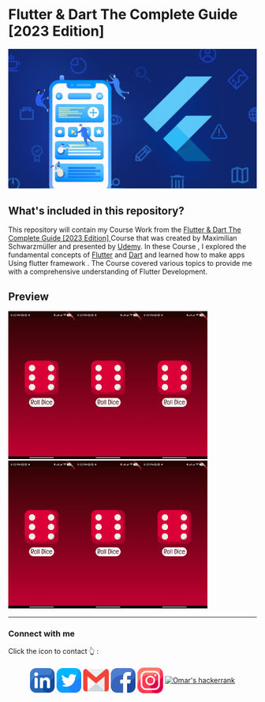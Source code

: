 # Flutter & Dart The Complete Guide [2023 Edition]

![Image](https://github.com/Omar-26/Flutter_-_Dart_The_Complete_Guide-2023-Edition-/blob/main/Projects/00_images/readme_header.png?raw=true)

## What's included in this repository?

This repository will contain my Course Work from the [Flutter & Dart The Complete Guide [2023 Edition] ](https://www.udemy.com/course/learn-flutter-dart-to-build-ios-android-apps/) Course that was created by Maximilian Schwarzmüller and presented by [Udemy](https://www.udemy.com/). In these Course , I explored the fundamental concepts of [Flutter](https://flutter.dev/) and [Dart](https://dart.dev/) and learned how to make apps Using flutter framework . The Course covered various topics to provide me with a comprehensive understanding of Flutter Development.

## Preview

<img src="https://github.com/Omar-26/Flutter_-_Dart_The_Complete_Guide-2023-Edition-/blob/main/Projects/00_images/dice_app_preview.jpg?raw=true" height="300em" /><img src="https://github.com/Omar-26/Flutter_-_Dart_The_Complete_Guide-2023-Edition-/blob/main/Projects/00_images/dice_app_preview.jpg?raw=true" height="300em" /><img src="https://github.com/Omar-26/Flutter_-_Dart_The_Complete_Guide-2023-Edition-/blob/main/Projects/00_images/dice_app_preview.jpg?raw=true" height="300em" /><img src="https://github.com/Omar-26/Flutter_-_Dart_The_Complete_Guide-2023-Edition-/blob/main/Projects/00_images/dice_app_preview.jpg?raw=true" height="300em" /><img src="https://github.com/Omar-26/Flutter_-_Dart_The_Complete_Guide-2023-Edition-/blob/main/Projects/00_images/dice_app_preview.jpg?raw=true" height="300em" /><img src="https://github.com/Omar-26/Flutter_-_Dart_The_Complete_Guide-2023-Edition-/blob/main/Projects/00_images/dice_app_preview.jpg?raw=true" height="300em" />

________________

### Connect with me

Click the icon to contact 👆 :
<p align="center">
<a href="https://www.linkedin.com/in/omar-ashraf01" target="_blank"><img align="center" src="https://github.com/Omar-26/Icons/blob/main/linkedin.png?raw=true" alt="Linkedin" height="50" width="50" /></a>
<a href="https://twitter.com/omarash78893600" target="_blank"><img align="center" src="https://github.com/Omar-26/Icons/blob/main/twitter.png?raw=true" alt="Twitter" height="50" width="50" /></a>
<a href="mailto:eng.omar.ashraf26@gmail.com" target="_blank"><img align="center" src="https://github.com/Omar-26/Icons/blob/main/gmail.png?raw=true" alt="Gmail" height="61" width="52" /></a>
<a href="https://www.facebook.com/ommaar.ashrraaf" target="_blank"><img align="center" src="https://github.com/Omar-26/Icons/blob/main/facebook.png?raw=true" alt="Facebook" height="50" width="50" /></a>
<a href="https://www.instagram.com/ommaar_ashrraaf/" target="_blank"><img align="center" src="https://github.com/Omar-26/Icons/blob/main/instagram.png?raw=true" alt="Instagram" height="52" width="52" /></a>
<a href="https://www.hackerrank.com/eng_omar_ashraf1?hr_r=1" target="_blank">
<img align="center" alt="Omar's hackerrank" width="49" height="52" src="https://assets.brandfolder.com/y9ol94wb/v/331198/view@2x.png?v=1591971279" draggable="false" />
</a>
</p>
